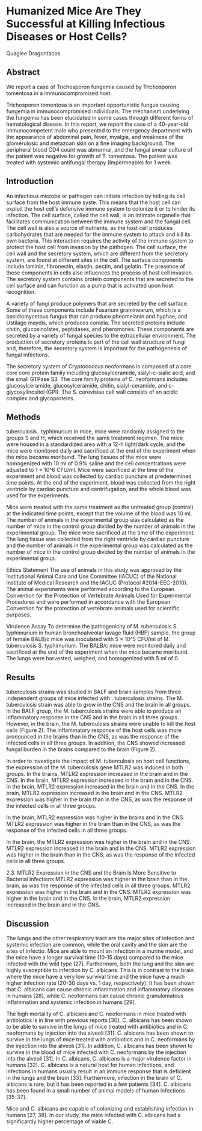 # Humanized Mice Are They Successful at Killing Infectious Diseases or Host Cells?
Quaglee Dragontacos


## Abstract
We report a case of Trichosporon fungemia caused by Trichosporon tomentosa in a immunocompromised host.

Trichosporon tomentosa is an important opportunistic fungus causing fungemia in immunocompromised individuals. The mechanism underlying the fungemia has been elucidated in some cases through different forms of hematological disease. In this report, we report the case of a 40-year-old immunocompetent male who presented to the emergency department with the appearance of abdominal pain, fever, myalgia, and weakness of the glomerulosic and metazoan skin on a fine imaging background. The peripheral blood CD4 count was abnormal, and the fungal smear culture of the patient was negative for growth of T. tomentosa. The patient was treated with systemic antifungal therapy (Impermeable) for 1 week.


## Introduction
An infectious microbe or pathogen can initiate infection by hiding its cell surface from the host immune syste. This means that the host cell can exploit the host cell’s defensive immune system to colonize it or to hinder its infection. The cell surface, called the cell wall, is an intimate organelle that facilitates communication between the immune system and the fungal cell. The cell wall is also a source of nutrients, as the host cell produces carbohydrates that are needed for the immune system to attack and kill its own bacteria. This interaction requires the activity of the immune system to protect the host cell from invasion by the pathogen. The cell surface, the cell wall and the secretory system, which are different from the secretory system, are found at different sites in the cell. The surface components include laminin, fibronectin, elastin, pectin, and gelatin. The presence of these components in cells also influences the process of host cell invasion. The secretory system contains protein components that are secreted to the cell surface and can function as a pump that is activated upon host recognition.

A variety of fungi produce polymers that are secreted by the cell surface. Some of these components include Fusarium graminearum, which is a basidiomycetous fungus that can produce pheomelanin and hyphae, and Ustilago maydis, which produces conidia. The secreted proteins include chitin, glucosinolates, peptidases, and pheromones. These components are secreted by a variety of fungal species to the extracellular environment. The production of secretory proteins is part of the cell wall structure of fungi and, therefore, the secretory system is important for the pathogenesis of fungal infections.

The secretory system of Cryptococcus neoformans is composed of a core core core protein family including glucosylceramide, sialyl-c-sialic acid, and the small GTPase S3. The core family proteins of C. neoformans includes glucosylceramide, glucosylceramide, chitin, sialyl-ceramide, and c-glycosylinositol (GPI). The S. cerevisiae cell wall consists of an acidic complex and glycoproteins.


## Methods
tuberculosis . typhimurium in mice, mice were randomly assigned to the groups S and H, which received the same treatment regimen. The mice were housed in a standardized area with a 12-h light/dark cycle, and the mice were monitored daily and sacrificed at the end of the experiment when the mice became moribund. The lung tissues of the mice were homogenized with 10 ml of 0.9% saline and the cell concentrations were adjusted to 1 × 10^6 CFU/ml. Mice were sacrificed at the time of the experiment and blood was collected by cardiac puncture at predetermined time points. At the end of the experiment, blood was collected from the right ventricle by cardiac puncture and centrifugation, and the whole blood was used for the experiments.

Mice were treated with the same treatment as the untreated group (control) at the indicated time points, except that the volume of the blood was 10 ml. The number of animals in the experimental group was calculated as the number of mice in the control group divided by the number of animals in the experimental group. The mice were sacrificed at the time of the experiment. The lung tissue was collected from the right ventricle by cardiac puncture and the number of animals in the experimental group was calculated as the number of mice in the control group divided by the number of animals in the experimental group.

Ethics Statement
The use of animals in this study was approved by the Institutional Animal Care and Use Committee (IACUC) of the National Institute of Medical Research and the IACUC (Protocol #2014-EEC-2010). The animal experiments were performed according to the European Convention for the Protection of Vertebrate Animals Used for Experimental Procedures and were performed in accordance with the European Convention for the protection of vertebrate animals used for scientific purposes.

Virulence Assay
To determine the pathogenicity of M. tuberculosis S. typhimurium in human bronchoalveolar lavage fluid (HBF) sample, the group of female BALB/c mice was inoculated with 5 × 10^5 CFU/ml of M. tuberculosis S. typhimurium. The BALB/c mice were monitored daily and sacrificed at the end of the experiment when the mice became moribund. The lungs were harvested, weighed, and homogenized with 5 ml of 0.


## Results
tuberculosis strains was studied in BALF and brain samples from three independent groups of mice infected with . tuberculosis strains. The M. tuberculosis strain was able to grow in the CNS and the brain in all groups. In the BALF group, the M. tuberculosis strains were able to produce an inflammatory response in the CNS and in the brain in all three groups. However, in the brain, the M. tuberculosis strains were unable to kill the host cells (Figure 2). The inflammatory response of the host cells was more pronounced in the brains than in the CNS, as was the response of the infected cells in all three groups. In addition, the CNS showed increased fungal burden in the brains compared to the brain (Figure 2).

In order to investigate the impact of M. tuberculosis on host cell functions, the expression of the M. tuberculosis gene MTLR2 was induced in both groups. In the brains, MTLR2 expression increased in the brain and in the CNS. In the brain, MTLR2 expression increased in the brain and in the CNS. In the brain, MTLR2 expression increased in the brain and in the CNS. In the brain, MTLR2 expression increased in the brain and in the CNS. MTLR2 expression was higher in the brain than in the CNS, as was the response of the infected cells in all three groups.

In the brain, MTLR2 expression was higher in the brains and in the CNS. MTLR2 expression was higher in the brain than in the CNS, as was the response of the infected cells in all three groups.

In the brain, the MTLR2 expression was higher in the brain and in the CNS. MTLR2 expression increased in the brain and in the CNS. MTLR2 expression was higher in the brain than in the CNS, as was the response of the infected cells in all three groups.

2.3. MTLR2 Expression in the CNS and the Brain Is More Sensitive to Bacterial Infections
MTLR2 expression was higher in the brain than in the brain, as was the response of the infected cells in all three groups. MTLR2 expression was higher in the brain and in the CNS. MTLR2 expression was higher in the brain and in the CNS. In the brain, MTLR2 expression increased in the brain and in the CNS.


## Discussion
The lungs and the other respiratory tract are the major sites of infection and systemic infection are common, while the oral cavity and the skin are the sites of infectio. Mice are able to mount an infection in a murine model, and the mice have a longer survival time (10-15 days) compared to the mice infected with the wild type [27]. Furthermore, both the lung and the skin are highly susceptible to infection by C. albicans. This is in contrast to the brain where the mice have a very low survival time and the mice have a much higher infection rate (20-30 days vs. 1 day, respectively). It has been shown that C. albicans can cause chronic inflammation and inflammatory diseases in humans [28], while C. neoformans can cause chronic granulomatous inflammation and systemic infection in humans [29].

The high mortality of C. albicans and C. neoformans in mice treated with antibiotics is in line with previous reports [30]. C. albicans has been shown to be able to survive in the lungs of mice treated with antibiotics and in C. neoformans by injection into the alveoli [31]. C. albicans has been shown to survive in the lungs of mice treated with antibiotics and in C. neoformans by the injection into the alveoli [31]. In addition, C. albicans has been shown to survive in the blood of mice infected with C. neoformans by the injection into the alveoli [31]. In C. albicans, C. albicans is a major virulence factor in humans [32]. C. albicans is a natural host for human infections, and infections in humans usually result in an immune response that is deficient in the lungs and the brain [33]. Furthermore, infection in the brain of C. albicans is rare, but it has been reported in a few patients [34]. C. albicans has been found in a small number of animal models of human infections [35-37].

Mice and C. albicans are capable of colonizing and establishing infection in humans [27, 38]. In our study, the mice infected with C. albicans had a significantly higher percentage of viable C.

